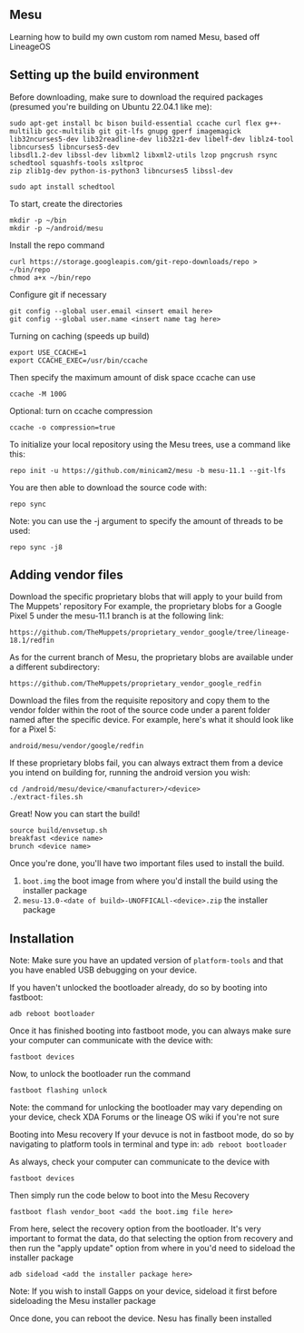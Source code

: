 Mesu
-------

Learning how to build my own custom rom named Mesu, based off LineageOS


Setting up the build environment
-------------------------------

Before downloading, make sure to download the required packages (presumed you're building on Ubuntu 22.04.1 like me):
``` 
sudo apt-get install bc bison build-essential ccache curl flex g++-multilib gcc-multilib git git-lfs gnupg gperf imagemagick
lib32ncurses5-dev lib32readline-dev lib32z1-dev libelf-dev liblz4-tool libncurses5 libncurses5-dev
libsdl1.2-dev libssl-dev libxml2 libxml2-utils lzop pngcrush rsync
schedtool squashfs-tools xsltproc
zip zlib1g-dev python-is-python3 libncurses5 libssl-dev

sudo apt install schedtool
```


To start, create the directories
```
mkdir -p ~/bin
mkdir -p ~/android/mesu
```


Install the repo command
```
curl https://storage.googleapis.com/git-repo-downloads/repo > ~/bin/repo
chmod a+x ~/bin/repo
```


Configure git if necessary
```
git config --global user.email <insert email here>
git config --global user.name <insert name tag here>
```


Turning on caching (speeds up build)
```
export USE_CCACHE=1
export CCACHE_EXEC=/usr/bin/ccache
```


Then specify the maximum amount of disk space ccache can use
```
ccache -M 100G

```


Optional: turn on ccache compression
```
ccache -o compression=true
```



To initialize your local repository using the Mesu trees, use a command like this:
```
repo init -u https://github.com/minicam2/mesu -b mesu-11.1 --git-lfs
```



You are then able to download the source code with:
```
repo sync
```
Note: you can use the -j argument to specify the amount of threads to be used:
```
repo sync -j8
```





Adding vendor files
------------------------------------------

Download the specific proprietary blobs that will apply to your build from The Muppets' repository
For example, the proprietary blobs for a Google Pixel 5 under the mesu-11.1 branch is at the following link:
```
https://github.com/TheMuppets/proprietary_vendor_google/tree/lineage-18.1/redfin
```


As for the current branch of Mesu, the proprietary blobs are available under a different subdirectory:
```
https://github.com/TheMuppets/proprietary_vendor_google_redfin
```


Download the files from the requisite repository and copy them to the vendor folder within the root of the source code under a parent folder named after the specific device.
For example, here's what it should look like for a Pixel 5:
```
android/mesu/vendor/google/redfin
```


If these proprietary blobs fail, you can always extract them from a device you intend on building for, running the android version you wish:
```
cd /android/mesu/device/<manufacturer>/<device>
./extract-files.sh
```


Great! Now you can start the build!
```
source build/envsetup.sh
breakfast <device name>
brunch <device name>
```



Once you're done, you'll have two important files used to install the build.
1. ```boot.img``` the boot image from where you'd install the build using the installer package
2. ```mesu-13.0-<date of build>-UNOFFICALl-<device>.zip``` the installer package 





Installation
-------------------------------

Note: Make sure you have an updated version of ```platform-tools``` and that you have enabled USB debugging on your device.

If you haven't unlocked the bootloader already, do so by booting into fastboot:
```
adb reboot bootloader
```


Once it has finished booting into fastboot mode, you can always make sure your computer can communicate with the device with:
```
fastboot devices
```


Now, to unlock the bootloader run the command
```
fastboot flashing unlock
```
Note: the command for unlocking the bootloader may vary depending on your device, check XDA Forums or the lineage OS wiki if you're not sure



Booting into Mesu recovery
If your devuce is not in fastboot mode, do so by navigating to platform tools in terminal and type in:
```adb reboot bootloader```

As always, check your computer can communicate to the device with
```
fastboot devices
```



Then simply run the code below to boot into the Mesu Recovery
```
fastboot flash vendor_boot <add the boot.img file here>
```



From here, select the recovery option from the bootloader.
It's very important to format the data, do that selecting the option from recovery and then run the "apply update" option from where in you'd need to sideload the installer package 
```
adb sideload <add the installer package here>
```
Note: If you wish to install Gapps on your device, sideload it first before sideloading the Mesu installer package


Once done, you can reboot the device.
Nesu has finally been installed
